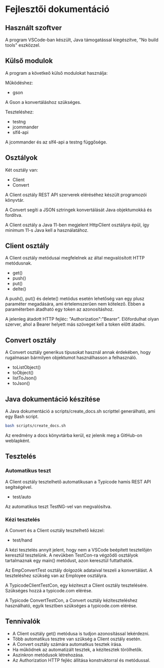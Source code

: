 # Fejlesztői dokumentáció

## Használt szoftver

A program VSCode-ban készült, Java támogatással kiegészítve, "No build tools" eszközzel.

## Külső modulok

A program a követkeő külső modulokat használja:

Működéshez:

* gson

A Gson a konvertáláshoz szükséges.

Teszteléshez:

* testng
* jcommander
* slf4-api

A jcommander és az slf4-api a testng függősége.

## Osztályok

Két osztály van:

* Client
* Convert

A Client osztály REST API szerverek eléréséhez készült programozói könyvtár.

A Convert segíti a JSON sztringek konvertálását Java objektumokká és fordítva.

A Client osztály a Java 11-ben megjelent HttpClient osztályra épül, így minimum 11-s Java kell a használatához.

## Client osztály

A Client osztály metódusai megfelelnek az által megvalósított HTTP metódusnak.

* get()
* push()
* put()
* delte()

A push(), put() és delete() metódus esetén lehetőség van egy plusz paraméter megadására, ami értelemszerűen nem kötelező.
Ebben a paraméterben átadható egy token az azonosításhoz.

A jelenleg átadott HTTP fejléc: "Authorization":"Bearer". Előfordulhat olyan szerver, ahol a Bearer helyett más szöveget kell a token előtt átadni.

## Convert osztály

A Convert osztály generikus típusokat használ annak érdekében, hogy rugalmasan bármilyen objektumot használhasson a felhasználó.

* toListObject()
* toObject()
* listToJson()
* toJson()

## Java dokumentáció készítése

A Java dokumentáció a scripts/create_docs.sh scripttel generálható, ami egy Bash script.

```bash
bash scripts/create_docs.sh
```

Az eredmény a docs könyvtárba kerül, ez jelenik meg a GitHub-on weblapként.

## Tesztelés

### Automatikus teszt

A Client osztály tesztelhető automatikusan a Typicode hamis REST API segítségével.

* test/auto

Az automatikus teszt TestNG-vel van megvalósítva.

### Kézi tesztelés

A Convert és a Client osztály tesztelhető kézzel:

* test/hand

A kézi tesztelés annyit jelent, hogy nem a VSCode beépített tesztelőjén keresztül tesztelünk. A nevükben TestCon-ra végződő osztályok tartalmaznak egy main() metódust, azon keresztül futtathatók.

Az EmpConvertTest osztály dolgozók adataival teszeli a konvertálást. A teszteléshez szükség van az Employee osztályra.

A TypicodeClientTestCon, egy kéziteszt a Client osztály tesztelésére. Szükséges hozzá a typicode.com elérése.

A Typicode ConvertTestCon, a Convert osztály kéziteszteléshez használható, egyik tesztben szükséges a typicode.com elérése.

## Tennivalók

* A Client osztály get() metódusa is tudjon azonosítással lekérdezni.
* Több automatikus tesztre van szükség a Client osztály esetén.
* A Convert osztály számára automatkus tesztek írása.
* Ha működnek az automatizált tesztek, a kézitesztek törölhetők.
* Aszinkron metódusok létrehozása.
* Az Authorization HTTP fejléc állítása konstruktorral és metódussal.
